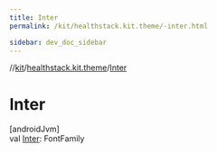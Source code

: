 ```yaml
---
title: Inter
permalink: /kit/healthstack.kit.theme/-inter.html

sidebar: dev_doc_sidebar
---
```

//[kit](../../index.html)/[healthstack.kit.theme](index.html)/[Inter](-inter.html)



# Inter



[androidJvm]\
val [Inter](-inter.html): FontFamily




